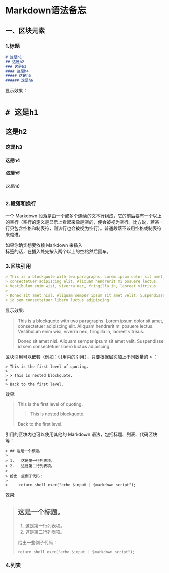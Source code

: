 
# Markdown语法备忘



## 一、区块元素

### 1.标题

```markdown
# 这是h1
## 这是h2
### 这是h3
#### 这是h4
##### 这是h5
###### 这是h6
```

显示效果：

# `# 这是h1`

## 这是h2

### 这是h3

#### 这是h4

##### 这是h5

###### 这是h6

### 2.段落和换行

一个 Markdown 段落是由一个或多个连续的文本行组成，它的前后要有一个以上的空行（空行的定义是显示上看起来像是空的，便会被视为空行。比方说，若某一行只包含空格和制表符，则该行也会被视为空行）。普通段落不该用空格或制表符来缩进。

如果你确实想要依赖 Markdown 来插入 <br /> 标签的话，在插入处先按入两个以上的空格然后回车。

### 3.区块引用

```markdown
> This is a blockquote with two paragraphs. Lorem ipsum dolor sit amet,
> consectetuer adipiscing elit. Aliquam hendrerit mi posuere lectus.
> Vestibulum enim wisi, viverra nec, fringilla in, laoreet vitrisus.
>
> Donec sit amet nisl. Aliquam semper ipsum sit amet velit. Suspendisse
> id sem consectetuer libero luctus adipiscing.
```

显示效果:

> This is a blockquote with two paragraphs. Lorem ipsum dolor sit amet,
> consectetuer adipiscing elit. Aliquam hendrerit mi posuere lectus.
> Vestibulum enim wisi, viverra nec, fringilla in, laoreet vitrisus.
>
> Donec sit amet nisl. Aliquam semper ipsum sit amet velit. Suspendisse
> id sem consectetuer libero luctus adipiscing.


区块引用可以嵌套（例如：引用内的引用），只要根据层次加上不同数量的 > ：

```
> This is the first level of quoting.
>
> > This is nested blockquote.
>
> Back to the first level.
```

效果:

> This is the first level of quoting.
>
> > This is nested blockquote.
>
> Back to the first level.

引用的区块内也可以使用其他的 Markdown 语法，包括标题、列表、代码区块等：

```
> ## 这是一个标题。
>
> 1.   这是第一行列表项。
> 2.   这是第二行列表项。
>
> 给出一些例子代码：
>
>     return shell_exec("echo $input | $markdown_script");
```

效果:

> ## 这是一个标题。
>
> 1.   这是第一行列表项。
> 2.   这是第二行列表项。
>
> 给出一些例子代码：
>
>     return shell_exec("echo $input | $markdown_script");

### 4.列表
